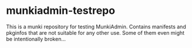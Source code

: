munkiadmin-testrepo
===================

This is a munki repository for testing MunkiAdmin. Contains manifests and pkginfos that are not suitable for any other use. Some of them even might be intentionally broken...

